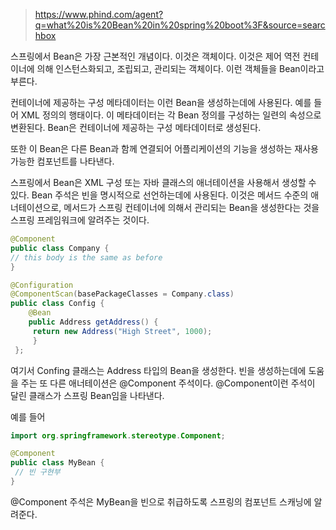 > https://www.phind.com/agent?q=what%20is%20Bean%20in%20spring%20boot%3F&source=searchbox

스프링에서 Bean은 가장 근본적인 개념이다. 이것은 객체이다. 이것은 제어 역전 컨테이너에 의해 인스턴스화되고, 조립되고, 관리되는 객체이다. 이런 객체들을 Bean이라고 부른다. 

컨테이너에 제공하는 구성 메타데이터는 이런 Bean을 생성하는데에 사용된다. 
예를 들어 XML <bean/> 정의의 행태이다. 이 메타데이터는 각 Bean 정의를 구성하는 일련의 속성으로 변환된다. Bean은 컨테이너에 제공하는 구성 메타데이터로 생성된다. 

또한 이 Bean은 다른 Bean과 함께 연결되어 어플리케이션의 기능을 생성하는 재사용 가능한 컴포넌트를 나타낸다. 

스프링에서 Bean은 XML 구성 또는 자바 클래스의 애너테이션을 사용해서 생성할 수 있다. Bean 주석은 빈을 명시적으로 선언하는데에 사용된다. 이것은 메서드 수준의 애너테이션으로, 메서드가 스프링 컨테이너에 의해서 관리되는 Bean을 생성한다는 것을 스프링 프레임워크에 알려주는 것이다. 

```java
@Component 
public class Company { 
// this body is the same as before 
} 

@Configuration 
@ComponentScan(basePackageClasses = Company.class) 
public class Config { 
	@Bean 
	public Address getAddress() {
	 return new Address("High Street", 1000); 
	 } 
 };
```

여기서 Confing 클래스는 Address 타입의 Bean을 생성한다. 
빈을 생성하는데에 도움을 주는 또 다른 애너테이션은 @Component 주석이다. 
@Component이런 주석이 달린 클래스가 스프링 Bean임을 나타낸다. 

예를 들어
```java
import org.springframework.stereotype.Component;

@Component
public class MyBean {
 // 빈 구현부
}

```

@Component 주석은 MyBean을 빈으로 취급하도록 스프링의 컴포넌트 스캐닝에 알려준다. 

